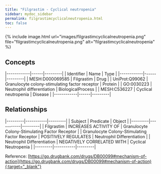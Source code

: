 ```yaml
---
title: "Filgrastim - Cyclical neutropenia"
sidebar: mydoc_sidebar
permalink: filgrastimcyclicalneutropenia.html
toc: false 
---
```


{% include image.html url="images/filgrastimcyclicalneutropenia.png" file="filgrastimcyclicalneutropenia.png" alt="filgrastimcyclicalneutropenia" %}

## Concepts

|------------|------|---------|
| Identifier | Name | Type    |
|------------|------|---------|
| MESH:D000069585 | Filgrastim | Drug |
| UniProt:Q99062 | Granulocyte colony-stimulating factor receptor | Protein |
| GO:0030223 | Neutrophil differentiation | BiologicalProcess |
| MESH:C536227 | Cyclical neutropenia | Disease |
|------------|------|---------|

## Relationships

|---------|-----------|---------|
| Subject | Predicate | Object  |
|---------|-----------|---------|
| Filgrastim | INCREASES ACTIVITY OF | Granulocyte Colony-Stimulating Factor Receptor |
| Granulocyte Colony-Stimulating Factor Receptor | POSITIVELY REGULATES | Neutrophil Differentiation |
| Neutrophil Differentiation | NEGATIVELY CORRELATED WITH | Cyclical Neutropenia |
|---------|-----------|---------|

Reference: [https://go.drugbank.com/drugs/DB00099#mechanism-of-action](https://go.drugbank.com/drugs/DB00099#mechanism-of-action){:target="_blank"}